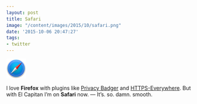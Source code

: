 ```yaml
---
layout: post
title: Safari
image: "/content/images/2015/10/safari.png"
date: '2015-10-06 20:47:27'
tags:
- twitter
---
```


<img style="width: 53px; height: 53px; outline: none;" src="/content/images/2015/10/safari.png" alt="Safari">

I love __Firefox__ with plugins like [Privacy Badger](https://www.eff.org/privacybadger) and [HTTPS-Everywhere](https://www.eff.org/https-everywhere). But with El Capitan I’m on __Safari__ now.
— It’s. so. damn. smooth.